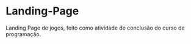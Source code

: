 # Landing-Page
Landing Page de jogos, feito como atividade de conclusão do curso de programação.



